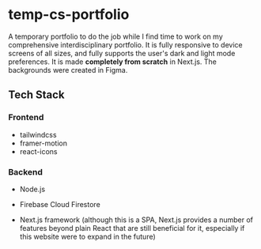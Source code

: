 # temp-cs-portfolio

A temporary portfolio to do the job while I find time to work on my comprehensive interdisciplinary portfolio. It is fully responsive to device screens of all sizes, and fully supports the user's dark and light mode preferences. It is made **completely from scratch** in Next.js. The backgrounds were created in Figma.

## Tech Stack

### Frontend

* tailwindcss
* framer-motion
* react-icons

### Backend

* Node.js
* Firebase Cloud Firestore

* Next.js framework (although this is a SPA, Next.js provides a number of features beyond plain React that are still beneficial for it, especially if this website were to expand in the future)